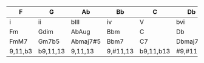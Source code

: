 |F|G|Ab|Bb|C|Db|E|
|-|-|-|-|-|-|-| 
|i|ii|bIII|iv|V|bvi|vii|
|Fm|Gdim|AbAug|Bbm|C|Db|Edim|
|FmM7|Gm7b5|Abmaj7#5|Bbm7|C7|Dbmaj7|Edim7|
| 9,11,b3 | b9,11,13 | 9,11,13 | 9,#11,13 | b9,11,b13 | #9,#11,13 | b9,b13